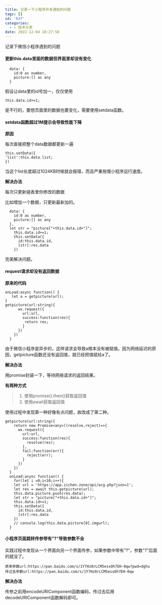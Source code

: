 ```yaml
---
title: 记录一下小程序开发遇到的问题
tags: []
id: '637'
categories:
  - - 技术分享
date: 2022-12-04 18:27:58
---
```


记录下微信小程序遇到的问题

#### 更新this.data里面的数据但界面里却没有变化

```
  data: {
    id:0 as number,
    picture:[] as any
  }
```

假设让data里的id号加一，仅仅使用

```
this.data.id+=1;
```

是不行的，要想页面里的数据也要变化，需要使用setdata函数。

#### setdata函数超过1M提示会导致性能下降

**原因**

每次直接把整个data数据都更新一遍

```
this.setData({
'list':this.data.list;
})
```

当这个list长度超过1024KB时候就会报错，而且严重拖慢小程序运行速度。

**解决办法**

每次只更新链表里你修改的数据

比如增加一个数据，只更新最新加的。

```
  data: {
    id:0 as number,
    picture:[] as any
  },
  let str = "picture["+this.data.id+"]";
    this.data.id+=1;
    this.setData({
      id:this.data.id,
      [str]:res.data
    })
```

完美解决问题。

#### request请求却没有返回数据

**原来的代码**

```
onLoad:async function() {
   let a = getpicture(url);
}
getpicture(url:string){
      wx.request({
        url:url,
        success:function(res){
         return res;
        }
      })
    })
  }
```

由于微信小程序是异步的，这样请求会导致a根本没有被赋值。因为网络延迟的原因，getpicture函数还没有返回值，就已经把值赋给a了。

**解决办法**

用promise封装一下，等待网络请求的返回结果。

**有两种方式**

> 1.  使用promise().then()获取返回值
> 2.  使用await获取返回值

使用过程中发现第一种好像有点问题，故改成了第二种。

```
getpicture(url:string){
    return new Promise<any>((resolve,reject)=>{
      wx.request({
        url:url,
        success:function(res){
          resolve(res);
        },
        fail:function(err){
          reject(err);
        }
      })
    })
  }
  onLoad:async function() {
    for(let i =0;i<10;i++){
    let url = 'https://app.zichen.zone/api/acg.php?json=1';
    let res = await this.getpicture(url);
    this.data.picture.push(res.data);
    let str = "picture["+this.data.id+"]";
    this.data.id+=1;
    this.setData({
      id:this.data.id,
      [str]:res.data
    })
    // console.log(this.data.picture[0].imgurl);
  }
```

#### 小程序页面跳转传参带有”?“导致参数不全

实践过程中发现从一个界面向另一个界面传参，如果参数中带有”?“，参数"?"后面的就没了。

```
原来参数url:https://pan.baidu.com/s/1Y7Hz8rLCM5esxOh7EH-0qw?pwd=dghu
传过去参数url:https://pan.baidu.com/s/1Y7Hz8rLCM5esxOh7EH-0qw
```

**解决办法**

传参之前用encodeURIComponent函数编码，传过去后用decodeURIComponent函数解码即可。